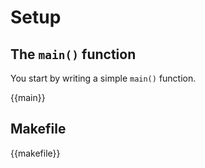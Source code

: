 # Setup

## The `main()` function

You start by writing a simple `main()` function.

{{main}}

## Makefile

{{makefile}}

